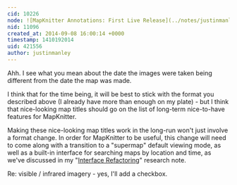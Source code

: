 ```yaml
---
cid: 10226
node: ![MapKnitter Annotations: First Live Release](../notes/justinmanley/09-02-2014/mapknitter-annotations-first-live-release)
nid: 11096
created_at: 2014-09-08 16:00:14 +0000
timestamp: 1410192014
uid: 421556
author: justinmanley
---
```


Ahh.  I see what you mean about the date the images were taken being different from the date the map was made.

I think that for the time being, it will be best to stick with the format you described above (I already have more than enough on my plate) - but I think that nice-looking map titles should go on the list of long-term nice-to-have features for MapKnitter.

Making these nice-looking map titles work in the long-run won't just involve a format change.  In order for MapKnitter to be useful, this change will need to come along with a transition to a "supermap" default viewing mode, as well as a built-in interface for searching maps by location and time, as we've discussed in my "[Interface Refactoring](http://publiclab.org/notes/justinmanley/08-06-2014/mapknitter-annotations-interface-refactoring)" research note.

Re: visible / infrared imagery - yes, I'll add a checkbox.